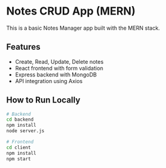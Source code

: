 # Notes CRUD App (MERN)

This is a basic Notes Manager app built with the MERN stack.

## Features
- Create, Read, Update, Delete notes
- React frontend with form validation
- Express backend with MongoDB
- API integration using Axios


## How to Run Locally

```bash
# Backend
cd backend
npm install
node server.js

# Frontend
cd client
npm install
npm start
